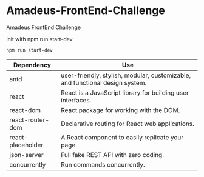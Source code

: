 # Amadeus-FrontEnd-Challenge
Amadeus FrontEnd Challenge

init with npm run start-dev

```bash
npm run start-dev
```

| **Dependency**     | **Use**                                                                       |
| ----------------   | ----------------------------------------------------------------------------  |
| antd               | user-friendly, stylish, modular, customizable, and functional design system.  |
| react              | React is a JavaScript library for building user interfaces.                   |
| react-dom          | React package for working with the DOM.                                       |
| react-router-dom   | Declarative routing for React web applications.                               |
| react-placeholder  | A React component to easily replicate your page.                              |
| json-server        | Full fake REST API with zero coding.                                          |
| concurrently       | Run commands concurrently.                                                    |